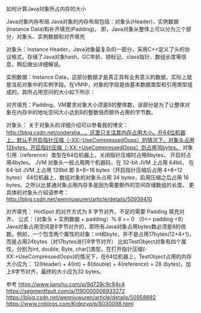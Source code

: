 如何计算Java对象所占内存的大小


Java对象内存布局
Java对象的内存布局包括：对象头(Header)，实例数据(Instance Data)和补齐填充(Padding)。
即，Java对象从整体上可以分为三个部分，对象头、实例数据和对齐填充


对象头：Instance Header，Java对象最复杂的一部分，采用C++定义了头的协议格式，存储了Java对象hash、GC年龄、锁标记、class指针、数组长度等信息，稍后做出详细解说。

实例数据：Instance Data，这部分数据才是真正具有业务意义的数据，实际上就是当前对象中的实例字段。在VM中，对象的字段是由基本数据类型和引用类型组成的。其所占用空间的大小如下所示：

对齐填充：Padding，VM要求对象大小须是8的整体数，该部分是为了让整体对象在内存中的地址空间大小达到8的整数倍而额外占用的字节数。


对象头：
关于对象头的详细介绍可以参看我的博文：http://blog.csdn.net/codersha...，这里只关注其内存占用大小。在64位机器上，默认不开启指针压缩（-XX:-UseCompressedOops）的情况下，对象头占用12bytes，开启指针压缩（-XX:+UseCompressedOops）则占用16bytes。
对象引用（reference）类型在64位机器上，关闭指针压缩时占用8bytes， 开启时占用4bytes。
JVM 对象头一般占用两个机器码，在 32-bit JVM 上占用 64bit， 在 64-bit JVM 上占用 128bit 即 8+8=16 bytes（开启指针压缩后占用 4+8=12 bytes）
64位机器上，数组对象的对象头占用 24 bytes，启用压缩之后占用 16 bytes。之所以比普通对象占用内存多是因为需要额外的空间存储数组的长度。
更具体的对象头介绍请参考：http://blog.csdn.net/wenniuwuren/article/details/50939410


对齐填充：
HotSpot 的对齐方式为 8 字节对齐，不足的需要 Padding 填充对齐， 公式：（对象头 + 实例数据 + padding）% 8 == 0 （0<= padding <8）
Java对象占用空间是8字节对齐的，即所有Java对象占用bytes数必须是8的倍数。例如，一个包含两个属性的对象：int和byte，并不是占用17bytes(12+4+1)，而是占用24bytes（对17bytes进行8字节对齐）
比如TestObject对象有四个属性，分别为int, double, Byte, char[]类型。在打开指针压缩(-XX:+UseCompressedOops)的情况下，在64位机器上，TestObject占用的内存大小应为：
12(Header) + 4(int) + 8(double) + 4(reference) = 28 (bytes)，加上8字节对齐，最终的大小应为32 bytes。



参考
https://www.jianshu.com/p/9d729c9c94c4
https://segmentfault.com/a/1190000006933272
https://blog.csdn.net/wenniuwuren/article/details/50958892
https://www.cnblogs.com/Kidezyq/p/8030098.html
